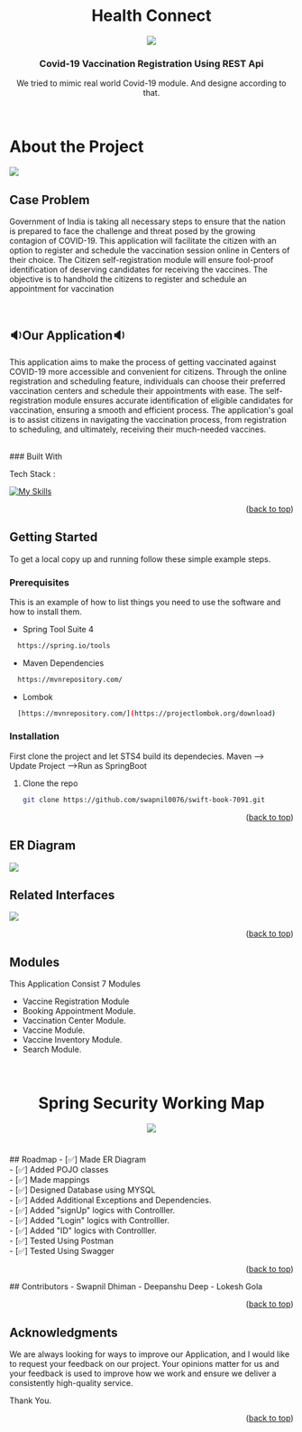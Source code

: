 <a name="readme-top"></a> 


  <h1 align="center">Health Connect</h1>
<div  align="center" ><img src = "https://user-images.githubusercontent.com/58816804/236993158-8f2d8b7f-d0cc-4424-98eb-6cab0106c983.jpg"/></div>


  <h3 align="center">Covid-19 Vaccination Registration Using REST Api</h3>
<p align="center">We tried to mimic real world Covid-19 module. And designe according to that.</p>

</br>
<h1>About the Project</h1>
<img src = "https://github.com/swapnil0076/swift-book-7091/assets/58816804/87e07d23-442e-4f6f-acfc-8e2803b2ed7c"/>

<h2>Case Problem</h2>
<p>Government of India is taking all necessary steps to ensure that the nation is prepared to face the challenge and threat posed by the growing contagion of COVID-19.
This application will facilitate the citizen with an option to register and schedule the vaccination session online in Centers of their choice. The Citizen self-registration module will ensure fool-proof identification of deserving candidates for receiving the vaccines.
The objective is to handhold the citizens to register and schedule an appointment for vaccination 
</p>


<br/>

<h2>🔉Our Application🔉</h2>
<p>
  This application aims to make the process of getting vaccinated against COVID-19 more accessible and convenient for citizens. Through the online registration and scheduling feature, individuals can choose their preferred vaccination centers and schedule their appointments with ease. The self-registration module ensures accurate identification of eligible candidates for vaccination, ensuring a smooth and efficient process. The application's goal is to assist citizens in navigating the vaccination process, from registration to scheduling, and ultimately, receiving their much-needed vaccines.
</p>

<br/>
### Built With

Tech Stack :

[![My Skills](https://skillicons.dev/icons?i=java,spring,maven,mysql,github,postman,hibernate,html,vscode&theme=light)](https://skillicons.dev)
<p align="right">(<a href="#readme-top">back to top</a>)</p>


<!-- GETTING STARTED -->
## Getting Started

To get a local copy up and running follow these simple example steps.

### Prerequisites

This is an example of how to list things you need to use the software and how to install them.
  
  * Spring Tool Suite 4

 ```sh
   https://spring.io/tools
   ```
  
   * Maven Dependencies

 ```sh
   https://mvnrepository.com/
   ```
   
   * Lombok

 ```sh
   [https://mvnrepository.com/](https://projectlombok.org/download)
   ```

### Installation

First clone the project and let STS4 build its dependecies. Maven --> Update Project -->Run as SpringBoot

1. Clone the repo
   ```sh
   git clone https://github.com/swapnil0076/swift-book-7091.git
   ```


<p align="right">(<a href="#readme-top">back to top</a>)</p>

<h2>ER Diagram</h2>
<img src = "https://user-images.githubusercontent.com/58816804/237027318-c2b00d15-c863-42ff-8cba-a2d5cd588c5a.png"/>

<h2>Related Interfaces</h2>
<img  src ="https://user-images.githubusercontent.com/58816804/237030373-09c1e1b7-9e9e-4b79-9481-150c7c35f518.jpeg"/>

<p align="right">(<a href="#readme-top">back to top</a>)</p>

<!-- USAGE EXAMPLES -->
## Modules
This Application Consist 7 Modules

- Vaccine Registration Module
- Booking Appointment Module.
- Vaccination Center Module.
- Vaccine Module.
- Vaccine Inventory Module.
- Search Module.

<br/>
<div align = "center">
<h1>Spring Security Working Map</h1>
<img src = "https://github.com/swapnil0076/swift-book-7091/assets/58816804/a4979ead-b892-4bed-ab8b-4c02dd0076a4"/>
<br/>
  </div>



<h1></h1>
## Roadmap
 - [✅] Made ER Diagram <br/>
 - [✅] Added POJO classes <br/>
 - [✅] Made mappings <br/>
 - [✅] Designed Database using MYSQL <br/>
 - [✅] Added Additional Exceptions and Dependencies.<br/>
 - [✅] Added "signUp" logics with Controlller.<br/>
 - [✅] Added "Login" logics with Controlller.<br/>
 - [✅] Added "ID" logics with Controlller.<br/>
 - [✅] Tested Using Postman<br/>
 - [✅] Tested Using Swagger<br/>
 <p align="right">(<a href="#readme-top">back to top</a>)</p>
 ## Contributors
 - Swapnil Dhiman
 - Deepanshu Deep
 - Lokesh Gola
 <p align="right">(<a href="#readme-top">back to top</a>)</p>
 
## Acknowledgments
We are always looking for ways to improve our Application, and I would like to request your feedback on our project. Your opinions matter for us and your feedback is used to improve how we work and ensure we deliver a consistently high-quality service.

Thank You.
<p align="right">(<a href="#readme-top">back to top</a>)</p>


 
